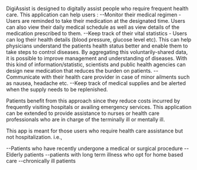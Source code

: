DigiAssist is designed to digitally assist people who require frequent health care. This application can help users :
--Monitor their medical regimen - Users are reminded to take their medication at the designated time. Users can also view their daily medical schedule as well as view details of the medication prescribed to them.
--Keep track of their vital statistics - Users can log their health details (blood pressure, glucose level etc). This can help physicians understand the patients health status better and enable them to take steps to control diseases. By aggregating this voluntarily-shared data, it is possible to improve management and understanding of diseases. With this kind of information/statistic, scientists and public health agencies can design new medication that reduces the burden on patients.
--Communicate with their health care provider in case of minor ailments such as nausea, headache etc.
--Keep track of medical supplies and be alerted when the supply needs to be replenished.

Patients benefit from this approach since they reduce costs incurred by frequently visiting hospitals or availing emergency services.
This application can be extended to provide assistance to nurses or health care professionals who are in charge of the terminally ill or mentally ill.

This app is meant for those users who require health care assistance but not hospitalization. i.e.,

--Patients who have recently undergone a medical or surgical procedure
--Elderly patients
--patients with long term illness who opt for home based care
--chronically ill patients